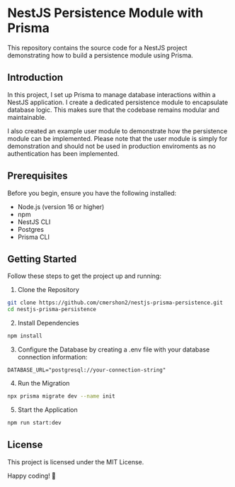 # NestJS Persistence Module with Prisma
This repository contains the source code for a NestJS project demonstrating how to build a persistence module using Prisma.

## Introduction
In this project, I set up Prisma to manage database interactions within a NestJS application. I create a dedicated persistence module to encapsulate database logic. This makes sure that the codebase remains modular and maintainable.

I also created an example user module to demonstrate how the persistence module can be implemented. Please note that the user module is simply for demonstration and should not be used in production enviroments as no authentication has been implemented.

## Prerequisites
Before you begin, ensure you have the following installed:
- Node.js (version 16 or higher)
- npm
- NestJS CLI
- Postgres
- Prisma CLI

## Getting Started
Follow these steps to get the project up and running:

1. Clone the Repository
```sh
git clone https://github.com/cmershon2/nestjs-prisma-persistence.git
cd nestjs-prisma-persistence
```
2. Install Dependencies
```sh
npm install
```
3. Configure the Database by creating a .env file with your database connection information:
``` env
DATABASE_URL="postgresql://your-connection-string"
```
4. Run the Migration
``` sh
npx prisma migrate dev --name init
```
5. Start the Application
``` sh
npm run start:dev
```

## License
This project is licensed under the MIT License.

Happy coding! 🌟
